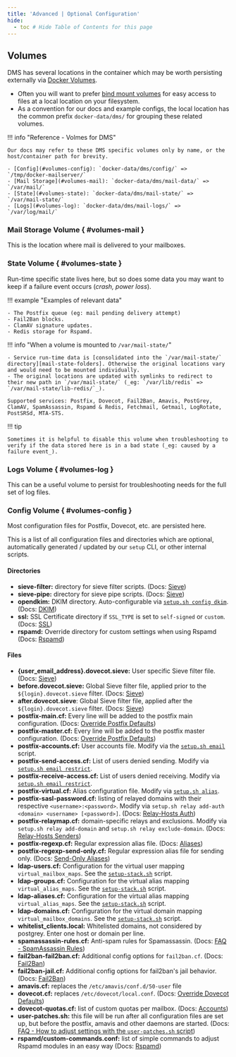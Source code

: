 ```yaml
---
title: 'Advanced | Optional Configuration'
hide:
  - toc # Hide Table of Contents for this page
---
```


## Volumes

DMS has several locations in the container which may be worth persisting externally via [Docker Volumes][docker-docs::volumes].

- Often you will want to prefer [bind mount volumes][docker-docs::volumes::bind-mount] for easy access to files at a local location on your filesystem.
- As a convention for our docs and example configs, the local location has the common prefix `docker-data/dms/` for grouping these related volumes.

!!! info "Reference - Volmes for DMS"

    Our docs may refer to these DMS specific volumes only by name, or the host/container path for brevity.

    - [Config](#volumes-config): `docker-data/dms/config/` => `/tmp/docker-mailserver/`
    - [Mail Storage](#volumes-mail): `docker-data/dms/mail-data/` => `/var/mail/`
    - [State](#volumes-state): `docker-data/dms/mail-state/` => `/var/mail-state/`
    - [Logs](#volumes-log): `docker-data/dms/mail-logs/` => `/var/log/mail/`

### Mail Storage Volume { #volumes-mail }

This is the location where mail is delivered to your mailboxes.

### State Volume { #volumes-state }

Run-time specific state lives here, but so does some data you may want to keep if a failure event occurs (_crash, power loss_).

!!! example "Examples of relevant data"

    - The Postfix queue (eg: mail pending delivery attempt)
    - Fail2Ban blocks.
    - ClamAV signature updates.
    - Redis storage for Rspamd.

!!! info "When a volume is mounted to `/var/mail-state/`"

    - Service run-time data is [consolidated into the `/var/mail-state/` directory][mail-state-folders]. Otherwise the original locations vary and would need to be mounted individually.
    - The original locations are updated with symlinks to redirect to their new path in `/var/mail-state/` (_eg: `/var/lib/redis` => `/var/mail-state/lib-redis/`_).

    Supported services: Postfix, Dovecot, Fail2Ban, Amavis, PostGrey, ClamAV, SpamAssassin, Rspamd & Redis, Fetchmail, Getmail, LogRotate, PostSRSd, MTA-STS.

!!! tip

    Sometimes it is helpful to disable this volume when troubleshooting to verify if the data stored here is in a bad state (_eg: caused by a failure event_).

[mail-state-folders]: https://github.com/docker-mailserver/docker-mailserver/blob/v13.3.1/target/scripts/startup/setup.d/mail_state.sh#L13-L33

### Logs Volume { #volumes-log }

This can be a useful volume to persist for troubleshooting needs for the full set of log files.

### Config Volume { #volumes-config }

Most configuration files for Postfix, Dovecot, etc. are persisted here.

This is a list of all configuration files and directories which are optional, automatically generated / updated by our `setup` CLI, or other internal scripts.

#### Directories

- **sieve-filter:** directory for sieve filter scripts. (Docs: [Sieve][docs-sieve])
- **sieve-pipe:** directory for sieve pipe scripts. (Docs: [Sieve][docs-sieve])
- **opendkim:** DKIM directory. Auto-configurable via [`setup.sh config dkim`][docs-setupsh]. (Docs: [DKIM][docs-dkim])
- **ssl:** SSL Certificate directory if `SSL_TYPE` is set to `self-signed` or `custom`. (Docs: [SSL][docs-ssl])
- **rspamd:** Override directory for custom settings when using Rspamd (Docs: [Rspamd][docs-rspamd-override-d])

#### Files

- **{user_email_address}.dovecot.sieve:** User specific Sieve filter file. (Docs: [Sieve][docs-sieve])
- **before.dovecot.sieve:** Global Sieve filter file, applied prior to the `${login}.dovecot.sieve` filter. (Docs: [Sieve][docs-sieve])
- **after.dovecot.sieve**: Global Sieve filter file, applied after the `${login}.dovecot.sieve` filter. (Docs: [Sieve][docs-sieve])
- **postfix-main.cf:** Every line will be added to the postfix main configuration. (Docs: [Override Postfix Defaults][docs-override-postfix])
- **postfix-master.cf:** Every line will be added to the postfix master configuration. (Docs: [Override Postfix Defaults][docs-override-postfix])
- **postfix-accounts.cf:** User accounts file. Modify via the [`setup.sh email`][docs-setupsh] script.
- **postfix-send-access.cf:** List of users denied sending. Modify via [`setup.sh email restrict`][docs-setupsh].
- **postfix-receive-access.cf:** List of users denied receiving. Modify via [`setup.sh email restrict`][docs-setupsh].
- **postfix-virtual.cf:** Alias configuration file. Modify via [`setup.sh alias`][docs-setupsh].
- **postfix-sasl-password.cf:** listing of relayed domains with their respective `<username>:<password>`. Modify via `setup.sh relay add-auth <domain> <username> [<password>]`. (Docs: [Relay-Hosts Auth][docs::relay-hosts::advanced])
- **postfix-relaymap.cf:** domain-specific relays and exclusions. Modify via `setup.sh relay add-domain` and `setup.sh relay exclude-domain`. (Docs: [Relay-Hosts Senders][docs::relay-hosts::advanced])
- **postfix-regexp.cf:** Regular expression alias file. (Docs: [Aliases][docs-aliases-regex])
- **postfix-regexp-send-only.cf:** Regular expression alias file for sending only. (Docs: [Send-Only Aliases][docs-aliases-send-only])
- **ldap-users.cf:** Configuration for the virtual user mapping `virtual_mailbox_maps`. See the [`setup-stack.sh`][github-commit-setup-stack.sh-L411] script.
- **ldap-groups.cf:** Configuration for the virtual alias mapping `virtual_alias_maps`. See the [`setup-stack.sh`][github-commit-setup-stack.sh-L411] script.
- **ldap-aliases.cf:** Configuration for the virtual alias mapping `virtual_alias_maps`. See the [`setup-stack.sh`][github-commit-setup-stack.sh-L411] script.
- **ldap-domains.cf:** Configuration for the virtual domain mapping `virtual_mailbox_domains`. See the [`setup-stack.sh`][github-commit-setup-stack.sh-L411] script.
- **whitelist_clients.local:** Whitelisted domains, not considered by postgrey. Enter one host or domain per line.
- **spamassassin-rules.cf:** Anti-spam rules for Spamassassin. (Docs: [FAQ - SpamAssassin Rules][docs-faq-spamrules])
- **fail2ban-fail2ban.cf:** Additional config options for `fail2ban.cf`. (Docs: [Fail2Ban][docs-fail2ban])
- **fail2ban-jail.cf:** Additional config options for fail2ban's jail behavior. (Docs: [Fail2Ban][docs-fail2ban])
- **amavis.cf:** replaces the `/etc/amavis/conf.d/50-user` file
- **dovecot.cf:** replaces `/etc/dovecot/local.conf`. (Docs: [Override Dovecot Defaults][docs-override-dovecot])
- **dovecot-quotas.cf:** list of custom quotas per mailbox. (Docs: [Accounts][docs-accounts-quota])
- **user-patches.sh:** this file will be run after all configuration files are set up, but before the postfix, amavis and other daemons are started. (Docs: [FAQ - How to adjust settings with the `user-patches.sh` script][docs-faq-userpatches])
- **rspamd/custom-commands.conf:** list of simple commands to adjust Rspamd modules in an easy way (Docs: [Rspamd][docs-rspamd-commands])

[docker-docs::volumes]: https://docs.docker.com/storage/volumes/
[docker-docs::volumes::bind-mount]: https://docs.docker.com/storage/bind-mounts/

[docs-accounts-quota]: ../../config/user-management.md#quotas
[docs-aliases-regex]: ../../config/user-management.md#configuring-regexp-aliases
[docs-aliases-send-only]: ../../config/user-management.md#send-only-aliases
[docs-dkim]: ../../config/best-practices/dkim_dmarc_spf.md#dkim
[docs-fail2ban]: ../../config/security/fail2ban.md
[docs-faq-spamrules]: ../../faq.md#how-can-i-manage-my-custom-spamassassin-rules
[docs-faq-userpatches]: ../../faq.md#how-to-adjust-settings-with-the-user-patchessh-script
[docs-override-postfix]: ./override-defaults/postfix.md
[docs-override-dovecot]: ./override-defaults/dovecot.md
[docs::relay-hosts::advanced]: ./mail-forwarding/relay-hosts.md#advanced-configuration
[docs-sieve]: ./mail-sieve.md
[docs-setupsh]: ../../config/setup.sh.md
[docs-ssl]: ../../config/security/ssl.md
[docs-rspamd-override-d]: ../security/rspamd.md#manually
[docs-rspamd-commands]: ../security/rspamd.md#with-the-help-of-a-custom-file
[github-commit-setup-stack.sh-L411]: https://github.com/docker-mailserver/docker-mailserver/blob/941e7acdaebe271eaf3d296b36d4d81df4c54b90/target/scripts/startup/setup-stack.sh#L411
